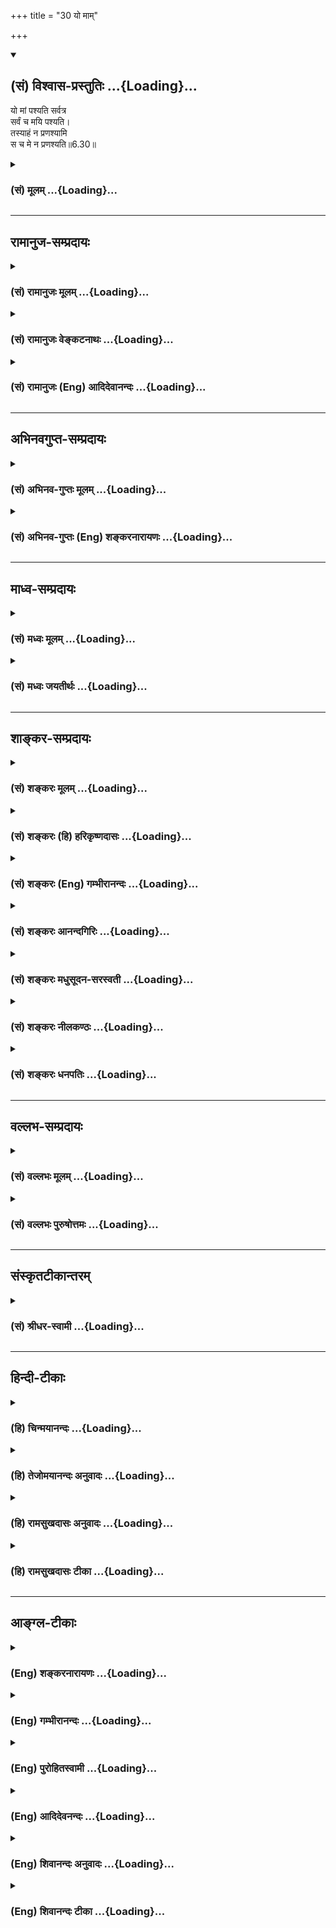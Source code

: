 +++
title = "30 यो माम्"

+++
<div class="js_include" newlevelforh1="2" title="(सं) विश्वास-प्रस्तुतिः" unfilled url="/purANam_vaiShNavam/mahAbhAratam/06-bhIShma-parva/03-bhagavad-gItA-parva/saMskRtam/vishvAsa-prastutiH/06_Atma-saMyama-yogaH_a/30_yo_mAm.md">
<details open><summary><h2>(सं) विश्वास-प्रस्तुतिः ...{Loading}...</h2></summary>

यो मां पश्यति सर्वत्र  
सर्वं च मयि पश्यति।  
तस्याहं न प्रणश्यामि  
स च मे न प्रणश्यति॥6.30॥
</details>
</div>
<div class="js_include collapsed" newlevelforh1="3" title="(सं) मूलम्" unfilled url="/purANam_vaiShNavam/mahAbhAratam/06-bhIShma-parva/03-bhagavad-gItA-parva/saMskRtam/mUlam/06_Atma-saMyama-yogaH_a/30_yo_mAm.md">
<details><summary><h3>(सं) मूलम् ...{Loading}...</h3></summary>

यो मां पश्यति सर्वत्र सर्वं च मयि पश्यति।  
तस्याहं न प्रणश्यामि स च मे न प्रणश्यति।।6.30।।
</details>
</div>


_________________
## रामानुज-सम्प्रदायः
<div class="js_include collapsed" newlevelforh1="3" title="(सं) रामानुजः मूलम्" unfilled url="/purANam_vaiShNavam/mahAbhAratam/06-bhIShma-parva/03-bhagavad-gItA-parva/saMskRtam/rAmAnujaH/mUlam/06_Atma-saMyama-yogaH_a/30_yo_mAm.md">
<details><summary><h3>(सं) रामानुजः मूलम् ...{Loading}...</h3></summary>

।।6.30।। ततो विपाकदशाम् आपन्नो मम साधर्म्यम् उपागतःनिरञ्जनः परमं
साम्यमुपैति (मु॰ उ॰ 3।1।3) इत्युच्यमानं सर्वस्य आत्मवस्तुनो
विधूतपुण्यपापस्य स्वरूपेण अवस्थितस्य मत्साम्यं पश्यन् **यः सर्वत्र**
आत्मवस्तुनि **मां पश्यति सर्वम्** आत्मवस्तु **च मयि पश्यति**
अन्योन्यसाम्याद् अन्यतरदर्शनेन अन्यतरद् अपि ईदृशम् इति पश्यति **तस्य**
स्वात्मस्वरूपं पश्यतः **अहं** तत्साम्यात् **न प्रणश्यामि** न अदर्शनम्
उपयामि मम अपि मां पश्यतः मत्साम्यात् स्वात्मानं मत्समम् अवलोकयन् **स** न
अदर्शनम् उपयाति। ततो विपाकदशाम् आह

</details>
</div>
<div class="js_include collapsed" newlevelforh1="3" title="(सं) रामानुजः वेङ्कटनाथः" unfilled url="/purANam_vaiShNavam/mahAbhAratam/06-bhIShma-parva/03-bhagavad-gItA-parva/saMskRtam/rAmAnujaH/venkaTanAthaH/06_Atma-saMyama-yogaH_a/30_yo_mAm.md">
<details><summary><h3>(सं) रामानुजः वेङ्कटनाथः ...{Loading}...</h3></summary>

6.3031 इति विशेषनिर्देशायुक्ते श्लोकद्वये प्रतिपादयितुमुचितत्वात्अस्य
परमात्मविषयत्वेयो माम् इति श्लोकद्वयेन मात्रया पौनरुक्त्यं च
स्यात्। योऽयं योगः 6।33 इत्येतदनुवादे च साम्यमात्रमेवोच्यते न तु
परस्पराधाराधेयभावः। प्रागपिविद्याविनय 5।18 इत्यादौ साम्यमात्रमेवोक्तम्।
अतोऽत्र जीवानां परस्परसाम्यमेव विवक्षितमिति।  
  
।।6.30।। एवं देवमनुष्यादिप्रकृतिपरिणामविशेषरूपभेदनिरसने
ज्ञानद्रव्यतयैकरूपत्वानुसन्धानमुक्तम् अथ तस्यैव
देवादिभेदहेतुभूतपुण्यपापतारतम्यविधूननेन परमात्मना
परमसाम्यानुसन्धानमुच्यते यो मां इति। अस्यापि श्लोकस्य साम्यविषयत्वे
हेतुः प्रागेवोक्तः। ततोऽपि विपाकदशापन्नः प्रथमदशातोऽधिकां विपाकदशां
प्राप्त इत्यर्थः। जीवात्मनां परमात्मनश्च साधर्म्यं स्मारयति मम
साधर्म्यमिति। उपागतः बुद्ध्या प्राप्त इत्यर्थः। नह्यसाविदानीं मुक्तः
पुण्यपापविधूननेन साम्यप्रतिपादनाय निरञ्जनः इति श्रुतिरुपात्ता। तदा
विद्वान् पुण्यपापे विधूय निरञ्जनः परमं साम्यमुपैति मुं.उ.3।1।3 इति हि
सायो मां पश्यति इत्यनुवादः तत्सिद्धौ हि भवति। सा कुतः इति शङ्कायां
साम्यं तावदुपात्तश्रुत्यादिसिद्धम्। तदनुसन्धानं च विहितम् ततश्च
तदनुवादोऽप्युपपन्न इति ज्ञापनायमत्साम्यं पश्यन् यः सर्वत्रात्मवस्तुनि
मां पश्यतीत्यवान्तरवचनव्यक्तिभेदो दर्शितः। परमात्मनः सर्वव्यापितया
सर्वेषां परमात्मनिष्ठतया च प्रतीतिर्ह्यत्र स्वरसतो जायते तच्चात्र
प्रकरणादिवशादनुचितम्। ततश्च साम्यदर्शनमेव विवक्षितमिति वाच्यम्
तदप्ययुक्तम् स्वात्मानुसन्धानस्वरूपयोगविपाके परमात्मनोन्येषां च
स्फुरणाभावादिति पूर्ववच्छङ्कायामाह अन्योन्येति। अन्यतरर्शनेनान्यतरदपीति
एकव्यक्तिदर्शनेन व्यक्त्यन्तरमपीत्यर्थः। तस्याहं इत्यादौ न
तावत्प्रध्वंसनिषेधः क्रियते नित्यतया
बहुप्रमाणप्रतिपादितयोर्जीवेश्वरयोरिदानीमनित्यत्वशङ्काभावात्तस्य न
प्रणश्यामि इत्यादिपरस्परप्रतियोगिनिर्देशानुपपत्तेश्च। न हि किञ्चिदपि
वस्तु किञ्चित्प्रत्यनष्टं किञ्चित्प्रति च नष्टं भवति। अतोऽसावदर्शनविषय
एवात्र नाशशब्दः। नशिधातोश्च अदर्शनार्थत्वं धातुपाठपठितम्। ततश्च न
प्रणश्यामीति कोऽर्थः नाशदर्शनमुपयामीति तदेतद्दर्शयति तस्येत्यादिना।
तादृशत्वानुसन्धानस्याभावो निषिध्यत इति भावः। स च मे न प्रणश्यति
इत्येतद्दृष्टान्तार्थं साम्यस्य सर्वज्ञबुद्धिविषयतया प्रामाणिकत्वार्थं
पूर्ववच्छङ्कापरिहारार्थं चेत्यभिप्रायेणाह ममापीति। सर्वसाक्षात्कारिणोऽपि
मम स्वरूपानुसन्धानांशेऽपि तत्साम्यात्तत्स्वरूपमप्यनुसंहितं भवति
हीत्यर्थः। स इत्यनेन तदवस्थस्य मुक्तप्रायत्वं विवक्षितमिति व्यञ्जयितुमाह
मत्साम्यात्स्यात्मानं मत्सममवलोकयन्निति।  
  

</details>
</div>
<div class="js_include collapsed" newlevelforh1="3" title="(सं) रामानुजः (Eng) आदिदेवानन्दः" unfilled url="/purANam_vaiShNavam/mahAbhAratam/06-bhIShma-parva/03-bhagavad-gItA-parva/saMskRtam/rAmAnujaH/english/AdidevAnandaH/06_Atma-saMyama-yogaH_a/30_yo_mAm.md">
<details><summary><h3>(सं) रामानुजः (Eng) आदिदेवानन्दः ...{Loading}...</h3></summary>

6.30 (ii) He who, having reached the highest stage of maturity, views
similarity of nature with Me, i.e., sees similarity of all selves to
Myself when They are freed from good and evil and when they remain in
Their own essence, as declared in the Sruti, 'Stainless he attains
supreme degree of eality' (Mun. U., 3.1.3); and 'sees Me in all selves
and sees all selves in Me.' That is, on viewing one of Them (selves),
one views another also to be the same, because of their similarity to
one another. To him who perceives the nature of his own self, I am not
lost on account of My similarity to him i.e., I do not become invisible
to him. He (the Yogin) viewing his own self as similar to Me, always
remains within My sight when I am viewing Myself, because of similarity
of his self with Me. Sri Krsna describes a still more mature steps (of
Yoga):

</details>
</div>


_________________
## अभिनवगुप्त-सम्प्रदायः
<div class="js_include collapsed" newlevelforh1="3" title="(सं) अभिनव-गुप्तः मूलम्" unfilled url="/purANam_vaiShNavam/mahAbhAratam/06-bhIShma-parva/03-bhagavad-gItA-parva/saMskRtam/abhinava-guptaH/mUlam/06_Atma-saMyama-yogaH_a/30_yo_mAm.md">
<details><summary><h3>(सं) अभिनव-गुप्तः मूलम् ...{Loading}...</h3></summary>

।।6.30।। एष एवार्थः स्पष्टीक्रियते +++(K omits this sentence )+++ यो मामिति।
प्रणाशः अकार्यकारित्वात् +++(S कारकत्वात्)+++। तथाहि परमात्मनः सर्वगतं रूपं यो
न पश्यति तस्य परमात्मा पलायितः स्वरूपप्रकटीकाराभावात्। यच्चेदं +++(N
यश्चेदम्)+++ वस्तुजातं तत् तद्भासनात्मनि परमात्मनि +++(omits परमात्मनि)+++
निर्विष्टं भाति +++(SK विनिविष्टं भाति ( K भवति)+++ तथाविधं यो न पश्यति स
परमात्मस्वरूपात् प्रणष्टः तद्व्यतिरेके सति अनिर्भासनात्। यस्तु सर्वगतं
मां पश्यति तस्याहं न प्रणष्टः स्वरूपेण भासनात्। भावांश्च मयि पश्यति तत्
तेषां भासनोपपत्तौ द्रष्टृतायां परिपूर्णायां स न प्रणष्टः परमात्मनः।

</details>
</div>
<div class="js_include collapsed" newlevelforh1="3" title="(सं) अभिनव-गुप्तः (Eng) शङ्करनारायणः" unfilled url="/purANam_vaiShNavam/mahAbhAratam/06-bhIShma-parva/03-bhagavad-gItA-parva/saMskRtam/abhinava-guptaH/english/shankaranArAyaNaH/06_Atma-saMyama-yogaH_a/30_yo_mAm.md">
<details><summary><h3>(सं) अभिनव-गुप्तः (Eng) शङ्करनारायणः ...{Loading}...</h3></summary>

6.30 Yo Mam etc. Loss : i.e., on account of serving no purpose \[on the
part of a thing\]. For example : He who does not see the all-pervasive
nature of the Supreme Self, from him the Supreme Self has fled away,
because It does not reveal Its own nature. Further, this aggregate of
objects, which is being perceived, remains settled down in the Supreme
Self, which is the very nature of their illumination (being known). Now,
whosoever fails to veiw the object as such, he gets lost from the naute
of that Supreme Self. For, nothing shines without It. On the other hand,
he who finds Me (the Supreme Consciousness) as immanent in all - for him
I am not lost; because I appear \[to him\] in my own nature. \[Again\],
when he perceives objects in Me-when his perceiverhood is complete on
account of the possibility of illumination and manifestation of these
objects due to This - then he is not lost for the Supreme Self.

</details>
</div>


_________________
## माध्व-सम्प्रदायः
<div class="js_include collapsed" newlevelforh1="3" title="(सं) मध्वः मूलम्" unfilled url="/purANam_vaiShNavam/mahAbhAratam/06-bhIShma-parva/03-bhagavad-gItA-parva/saMskRtam/madhvaH/mUlam/06_Atma-saMyama-yogaH_a/30_yo_mAm.md">
<details><summary><h3>(सं) मध्वः मूलम् ...{Loading}...</h3></summary>

।।6.30।। फलमाह यो मामिति। तस्याहं न प्रणश्यामीति सर्वदा योगक्षेमवहः
स्यामित्यर्थः। स च मे न प्रणश्यति सर्वदा मद्भक्तो भवति। सत्यपि
स्वामिन्यरक्षत्यनाथः एवं भृत्येऽप्यभजत्यभृत्य इति हि प्रसिद्धिः। उक्तं
चसर्वदा सर्वभूतेषु समं मां यः प्रपश्यति। अचला तस्य भक्तिः
स्याद्योगक्षेमं वहाम्यहम् (৷৷.वहोऽस्म्यम्) इति गारुडे।

</details>
</div>
<div class="js_include collapsed" newlevelforh1="3" title="(सं) मध्वः जयतीर्थः" unfilled url="/purANam_vaiShNavam/mahAbhAratam/06-bhIShma-parva/03-bhagavad-gItA-parva/saMskRtam/madhvaH/jayatIrthaH/06_Atma-saMyama-yogaH_a/30_yo_mAm.md">
<details><summary><h3>(सं) मध्वः जयतीर्थः ...{Loading}...</h3></summary>

।।6.30।। किञ्चैतदर्थानुवादेन फलप्रतिपादकं उत्तरवाक्यमप्यस्य भगवद्विषयत्वं
ज्ञापयतीति भावेनाह **फलमि**ति। अस्य ध्यान विशेषस्येति शेषः। ननु
भगवांस्तद्ध्यायी च सर्वान्प्रति नित्यौ तत्कथमेतत् इत्यत आह **तस्ये**ति।
कथमयमर्थो लभ्यते इत्यत आह **सत्यपी**ति। अविद्यमाननाथोऽयमिति भृत्ये
प्रसिद्धिः एवं सत्यपि भृत्येऽभजत्यविद्यमानभृत्योऽयमिति स्वामिनि
प्रसिद्धिः। एतदुक्तं भवतिविद्यमानस्यापि
स्वयोग्यव्यापाराकरणसादृश्यादुपचारेणाविद्यमानता। प्रकृते तु
तथात्वाभावात्न प्रणश्यामि इत्यादिरूढोपचारश्चायम्। अतो न
प्रयोजनान्वेषणमिति। अत्र पुराणसम्मतिमाह **उक्तं चे**ति।

</details>
</div>


_________________
## शाङ्कर-सम्प्रदायः
<div class="js_include collapsed" newlevelforh1="3" title="(सं) शङ्करः मूलम्" unfilled url="/purANam_vaiShNavam/mahAbhAratam/06-bhIShma-parva/03-bhagavad-gItA-parva/saMskRtam/shankaraH/mUlam/06_Atma-saMyama-yogaH_a/30_yo_mAm.md">
<details><summary><h3>(सं) शङ्करः मूलम् ...{Loading}...</h3></summary>

।।6.30।। **यो मां पश्यति** वासुदेवं सर्वस्य आत्मानं **सर्वत्र** सर्वेषु
भूतेषु **सर्वं च** ब्रह्मादिभूतजातं **मयि** सर्वात्मनि **पश्यति तस्य**
एवं आत्मैकत्वदर्शिनः अहम् ईश्वरो न **प्रणश्यामि** न परोक्षतां गमिष्यामि।
**स च मे न प्रणश्यति** स च विद्वान् मम वासुदेवस्य न प्रणश्यति न परोक्षो
भवति तस्य च मम च एकात्मकत्वात् स्वात्मा हि नाम आत्मनः प्रिय एव भवति
यस्माच्च अहमेव सर्वात्मैकत्वदर्शी।। इत्येतत् पूर्वश्लोकार्थं
सम्यग्दर्शनमनूद्य तत्फलं मोक्षः अभिधीयते

</details>
</div>
<div class="js_include collapsed" newlevelforh1="3" title="(सं) शङ्करः (हि) हरिकृष्णदासः" unfilled url="/purANam_vaiShNavam/mahAbhAratam/06-bhIShma-parva/03-bhagavad-gItA-parva/saMskRtam/shankaraH/hindI/harikRShNadAsaH/06_Atma-saMyama-yogaH_a/30_yo_mAm.md">
<details><summary><h3>(सं) शङ्करः (हि) हरिकृष्णदासः ...{Loading}...</h3></summary>

।।6.30।। इस आत्माकी एकताके दर्शनका फल कहा जाता है जो सबके आत्मा मुझ
वासुदेवको सब जगह अर्थात् सब भूतोंमें ( व्यापक ) देखता है और ब्रह्मा आदि
समस्त प्राणियोंको मुझ सर्वात्मा ( परमेश्वर ) में देखता है इस प्रकार
आत्माकी एकताको देखनेवाले उस ज्ञानीके लिये मैं ईश्वर कभी अदृश्य नहीं होता
अर्थात् कभी अप्रत्यक्ष नहीं होता और वह ज्ञानी भी कभी मुझ वासुदेवसे
अदृश्य परोक्ष नहीं होता क्योंकि उसका और मेरा स्वरूप एक ही है। निःसंदेह
अपना आत्मा अपना प्रिय ही होता है और जो सर्वात्मभावसे एकताको देखनेवाला है
वह मैं ही हूँ।

</details>
</div>
<div class="js_include collapsed" newlevelforh1="3" title="(सं) शङ्करः (Eng) गम्भीरानन्दः" unfilled url="/purANam_vaiShNavam/mahAbhAratam/06-bhIShma-parva/03-bhagavad-gItA-parva/saMskRtam/shankaraH/english/gambhIrAnandaH/06_Atma-saMyama-yogaH_a/30_yo_mAm.md">
<details><summary><h3>(सं) शङ्करः (Eng) गम्भीरानन्दः ...{Loading}...</h3></summary>

6.30 Yah, one who; pasyati, sees; mam, Me, Vasudeva, who am the Self of
all; sarvatra, in all things; ca, and; sees sarvam, all things, all
created things, beginning from Brahma; mayi, in Me who am the Self of
all;-aham, I who am God; na pranasyami, do not go out; tasya,of his
vision-of one who has thus realized the unity of the Self; ca sah, and
he also; na pranasyati, is not lost; me, to My vision. That man of
realization does not get lost to Me, to Vasudeva, because of the
indentity between him and Me, for that which is called one's own Self is
surely dear to one, and since it is I alone who am the seer of the unity
of the Self in all.

</details>
</div>
<div class="js_include collapsed" newlevelforh1="3" title="(सं) शङ्करः आनन्दगिरिः" unfilled url="/purANam_vaiShNavam/mahAbhAratam/06-bhIShma-parva/03-bhagavad-gItA-parva/saMskRtam/shankaraH/AnandagiriH/06_Atma-saMyama-yogaH_a/30_yo_mAm.md">
<details><summary><h3>(सं) शङ्करः आनन्दगिरिः ...{Loading}...</h3></summary>

।।6.30।। उक्तस्यैकत्वज्ञानस्य फलविकल्पत्वशङ्कां शिथिलयति **एतस्येति।**
तत्रैकत्वदर्शनमनुवदति **यो** **मामिति।** तत्फलमिदानीमुपन्यस्यति
**तस्येति।** ज्ञानानुवादभागं विभजते **यो मामिति।** तत्फलोक्तिभागं
व्याचष्टे **तस्यैवमिति।** अनेकत्वदर्शिनोऽपीश्वरो नित्यत्वान्न
प्रणश्यतीत्याशङ्क्याह **नेति।** अहं परमानन्दो न तं प्रति
परोक्षीभवामीत्यर्थः। स चेत्यादि व्याचष्टे **विद्वानिति।**
विद्वानिवाविद्वानपीश्वरस्य न नश्यतीत्याशङ्क्योक्तं **नेत्यादिना।**
अविदुषश्च स्वरूपेण सतोऽपि व्यवहितत्वादविद्यया नष्टप्रायतेत्यर्थः।
ईश्वरस्य विदुषस्च परस्परमपरोक्षत्वे हेतुमाह **तस्य चेति।** आत्मैकत्वेऽपि
कथं मिथोऽपरोक्षत्वं तत्राह **स्वात्मेति।** विद्वदीश्वरयोरेकत्वानुवादेन
विद्याफलं विवृणोति **यस्माच्चेति।** तस्मादेकत्वदर्शनार्थं प्रयतितव्यमिति
शेषः।

</details>
</div>
<div class="js_include collapsed" newlevelforh1="3" title="(सं) शङ्करः मधुसूदन-सरस्वती" unfilled url="/purANam_vaiShNavam/mahAbhAratam/06-bhIShma-parva/03-bhagavad-gItA-parva/saMskRtam/shankaraH/madhusUdana-sarasvatI/06_Atma-saMyama-yogaH_a/30_yo_mAm.md">
<details><summary><h3>(सं) शङ्करः मधुसूदन-सरस्वती ...{Loading}...</h3></summary>

।।6.30।। एवं शुद्धं त्वंपदार्थं निरूप्य शुद्धं तत्पदार्थं निरूपयति यो
योगी मामीश्वरं तत्पदार्थमशेषप्रपञ्चकारणमायौपाधिकमुपाधिविवेकेन सर्वत्र
प्रपञ्चे सद्रूपेण स्फुरणरूपेण चानुस्यूतं सर्वोपाधिविनिर्मुक्तं
परमार्थसत्यमानन्दघनमनन्तं पश्यति योगजेन प्रत्यक्षेणापरोक्षीकरोति तथा
सर्वं च प्रपञ्चजातं मायया मय्यारोपितं मद्भिन्नतया मृषात्वेनैव पश्यति
तस्यैवंविवेकदर्शिनोऽहं तत्पदार्थों भगवान्न प्रणश्यामि ईश्वरः
कश्चिन्मद्भिन्नोऽस्तीति परोक्षज्ञानविषयो न भवामि किंतु
योगजापरोक्षज्ञानविषयो भवामि। यद्यपि वाक्यजापरोक्षज्ञानविषयत्वं
त्वंपदार्थाभेदेनैव तथापि केवलस्यापि तत्पदार्थस्य
योगजापरोक्षज्ञानविषयत्वमुपपद्यत एव। एवं योगजेन प्रत्यक्षेण
मामपरोक्षीकुर्वन् स च मे न प्रणश्यति परोक्षो न भवति। स्वात्मा हि मम स
विद्वानतिप्रियत्वात्सर्वदा मदपरोक्षज्ञानगोचरो भवतिये यथा मां प्रपद्यन्ते
तांस्तथैव भजाम्यहम् इत्युक्तेः। तथैव शरशय्यास्थभीष्मध्यानस्य युधिष्ठिरं
प्रति भगवतोक्तेः। अविद्वांस्तु स्वात्मानमपि सन्तं भगवन्तं न पश्यति अतो
भगवान् पश्यन्नपि तं न पश्यति। स एनमविदितो न भुनक्ति इति श्रुतेः।
विद्वांस्तु सदैव संनिहितो भगवतोऽनुग्रहभाजनमित्यर्थः।

</details>
</div>
<div class="js_include collapsed" newlevelforh1="3" title="(सं) शङ्करः नीलकण्ठः" unfilled url="/purANam_vaiShNavam/mahAbhAratam/06-bhIShma-parva/03-bhagavad-gItA-parva/saMskRtam/shankaraH/nIlakaNThaH/06_Atma-saMyama-yogaH_a/30_yo_mAm.md">
<details><summary><h3>(सं) शङ्करः नीलकण्ठः ...{Loading}...</h3></summary>

।।6.30।। अस्यात्मैकत्वदर्शनस्यापि फलमाह **यो मामिति।** सर्वत्रास्मच्छब्दः
प्रत्यगात्मपरः। यो योगी आत्मानं सर्वत्र पश्यति सर्वं चात्मनि पश्यति तस्य
योगिनो ज्ञात आत्मा न प्रणश्यति अदर्शनं न गच्छति। ज्ञात आत्मा न
पुनस्तिरोभवति। सकृन्नष्टस्य मूलाज्ञानस्य बीजाभावेन
पुनरुदयासंभवादित्यर्थः। ननु कार्यकारणसंघाताभिमानिना
शुक्तिरूप्यवद्ब्रह्मण्यध्यस्तेन तदभिमानत्यागपूर्वकं ज्ञातं
स्वाधिष्ठानभूतं ब्रह्म मा तिरोधायि बुद्धेस्तत्त्वपक्षपातित्वात्
ब्रह्मदृष्ट्या तु मुक्तजीवस्य निरन्वयोच्छेदो भवतीत्याशङ्क्याह **स च मे न
प्रणश्यतीति।** स च विद्वान्मे मम न प्रणश्यति न तिरोभवति मदभिन्नत्वात्।
भवेदेतदेवं यदि जीवो मय्यध्यस्तो वा मम विकारो वा भवेत्तदा निरन्वयोच्छेदं
प्राप्नुयात्। अहमेव तु सः। तत्त्वमसिअहं ब्रह्मास्मिअयमात्मा ब्रह्म
इत्यादिशास्त्रात्। तस्माद्युक्तमुक्तं स च मे न प्रणश्यतीति।

</details>
</div>
<div class="js_include collapsed" newlevelforh1="3" title="(सं) शङ्करः धनपतिः" unfilled url="/purANam_vaiShNavam/mahAbhAratam/06-bhIShma-parva/03-bhagavad-gItA-parva/saMskRtam/shankaraH/dhanapatiH/06_Atma-saMyama-yogaH_a/30_yo_mAm.md">
<details><summary><h3>(सं) शङ्करः धनपतिः ...{Loading}...</h3></summary>

।।6.30।। एकत्वदर्शनस्य फलमाह य इति। यो मां वासुदेवं प्रत्यगभिन्नं सर्वत्र
तस्मन्नधिष्ठानरुपं पश्यत्यपरोक्षीकरोति स सर्वं च ब्रह्मादिभूतजातं मयि
प्रत्यगभिन्ने वासुदेवे कल्पितं पश्यति तस्य ब्रह्मात्मैक्यसाक्षात्कारवतः।
अहं प्रत्यगभिन्नपरमात्मा न प्रणश्यामि अदृश्यः परोक्षो न भवामि। स च
विद्वानात्मैकत्वदर्शी मम प्रत्यगभिन्नस्य वासुदेवस्य न प्रणश्यति परोक्षो
न भवति। यद्यपि विद्वानिवाविद्वानपि ईश्वरस्य न प्रणश्यति
तथाप्यविदुशोऽविद्यया व्यवहितत्वात्परोक्षप्रायता। यत्तु एवं शुद्धं
त्वंपदार्थे निरुप्य शुद्धं तत्पदार्थं निरुपयति। यो योगी मामीश्वरं
तत्पदार्थ्रपञ्चकारणं मायोपाधिविवेकेन सर्वत्र प्रपञ्चे सद्रूपेण
स्फुरणरुपेण चानुस्यूतं सर्वोपाधिविनिर्मुक्तं परमार्थसत्यमानन्दघनमनन्तं
पश्यति योगजेन प्रत्यक्षेणापरोक्षीकरोति तथा सर्वप्रपञ्चजाते मायया
मय्योरोपितं मद्भिन्नतया मृषात्वेनैव पश्यति तस्यैव विवेकदर्शिनः अहं
तत्पदार्थो भगवान्न प्रणशयामि ईश्वरः कश्चिन्मदभिन्नोऽस्तीति
परोक्षज्ञानविषयो न भवामि कुंतु योगजापरोक्षज्ञानविषयो भवामि। यद्यपि
वाक्यजापरोक्षज्ञानविषयत्वं पदार्थाभेदेनैव तथापि केवलस्यापि तत्पदार्थस्य
योगजापरोक्षज्ञानविषयत्वमुपपद्यत एव। योगजेन प्रत्यक्षेण
मामपरोक्षीकुर्वन्स च मे न प्रणश्यति परोक्षो न भवति। स्वात्मा हि मम स
विद्वानिति प्रियत्वात्सर्वदा मदपरोक्षज्ञानगोचरो भवति। ये ता मां
प्रपद्यन्ते तांस्तथैव भजाम्यहम् इत्त्युक्तेरिति केचित्। तत्र
मूलतद्भाष्यस्वव्याख्यानविरुद्धापातनिकातं त्वौपनिषदं पुरुषं
पृच्छामिनावेदविन्मनुते तं बृहन्तम् इत्यादिश्रुतिविरुद्धा।
योगजाखण्डापरोक्षज्ञानकल्पना न नादर्तव्या। तस्यैत्यादेः संकोचकपदाद्यभावेन
कदाप्यहं तस्य परोक्षी न भवामीत्यर्थं विहाय कदाचित्समाध्यादिकारे
योगजप्रत्यक्षेणेति कल्पनाया अयोगाच्चेति दिक्।

</details>
</div>


_________________
## वल्लभ-सम्प्रदायः
<div class="js_include collapsed" newlevelforh1="3" title="(सं) वल्लभः मूलम्" unfilled url="/purANam_vaiShNavam/mahAbhAratam/06-bhIShma-parva/03-bhagavad-gItA-parva/saMskRtam/vallabhaH/mUlam/06_Atma-saMyama-yogaH_a/30_yo_mAm.md">
<details><summary><h3>(सं) वल्लभः मूलम् ...{Loading}...</h3></summary>

।।6.29 6.30।। एतादृशस्य योगिनो ब्रह्मसुखाविर्भावो वामदेववत्सर्वात्मभावे
भवतीत्याह। गुह्यः असम्प्रज्ञातसमाधिर्द्विविधः अक्षरब्रह्मविषयको
भगवद्विषयकश्च तत्र पूर्वस्य फलमाह भगवान् सर्वभूतस्थमिति।
सर्वभूतस्थितमात्मानं पश्यति सर्वभूतानि च स्वात्मनि अवस्थानेन
कार्यकारणवस्त्वैक्यमर्शनेन वा पश्यति तथा चानन्दांशाविर्भावे
भगवदात्मकत्वेन तस्य व्यापकत्वं प्रकटीभवतीत्यर्थः। द्वितीयस्याह ततोऽपि
गुह्यतरम्। वासुदेवं मां योगजधर्मेण पश्यति सर्वभूतानि स्वं च
मय्यवस्थानेनाभेदेन च पश्यति ऐतदात्म्यमिदं सर्वं छा.उ.अ.6खं.816वासुदेवः
सर्वं 7।19अखण्डं कृष्णवत्सर्वं स आत्मा तत्त्वमसि छा.उ.अ.6खं.816योऽसौ
सोऽहं योऽहं सोऽसौ इति श्रुतिस्मृतिवाक्यात्। तत्राभेदोपासना तामसी
काचित्तान्त्रिकीत्यग्रे वक्ष्यतिएकत्वेन पृथक्त्वेन 9।15 इत्यादौ। अतस्ततो
विभिद्याह तस्याहं न प्रणश्यामीति नादृश्यो भवामीत्याह। स ममादृश्यो न भवति
आनन्दाविर्भावरूपेण चतुर्भुजादिरूपो भूत्वा प्रत्यक्षं कृपादृष्टया
तमनुगृह्णामीत्यर्थः।

</details>
</div>
<div class="js_include collapsed" newlevelforh1="3" title="(सं) वल्लभः पुरुषोत्तमः" unfilled url="/purANam_vaiShNavam/mahAbhAratam/06-bhIShma-parva/03-bhagavad-gItA-parva/saMskRtam/vallabhaH/puruShottamaH/06_Atma-saMyama-yogaH_a/30_yo_mAm.md">
<details><summary><h3>(सं) वल्लभः पुरुषोत्तमः ...{Loading}...</h3></summary>

  
  
।।6.30।। एवं स्वरूपज्ञानफलमाह यो मामिति। यः सर्वत्र जीवेषु वियोगावस्थायां
मां पश्यति संयोगावस्थायां मयि सर्वं पश्यति तस्याहं न प्रणश्यामि न
कदाचिदपि वियुक्तो भवामि। स च मे मत्तः न प्रणश्यति न वियुक्तो
भवतीत्यर्थः।  
  

</details>
</div>


_________________
## संस्कृतटीकान्तरम्
<div class="js_include collapsed" newlevelforh1="3" title="(सं) श्रीधर-स्वामी" unfilled url="/purANam_vaiShNavam/mahAbhAratam/06-bhIShma-parva/03-bhagavad-gItA-parva/saMskRtam/shrIdhara-svAmI/06_Atma-saMyama-yogaH_a/30_yo_mAm.md">
<details><summary><h3>(सं) श्रीधर-स्वामी ...{Loading}...</h3></summary>

।।6.30।। एवंभूतात्मज्ञानस्य सर्वभूतात्मतया मदुपासनं मुख्यं कारणमित्याह
**य इति।** मां परमेश्वरं सर्वत्र भूतमात्रे यः पश्यति सर्वं च
प्राणिमात्रं मयि यः पश्यति तस्याहं न प्रणश्याम्यदृश्यो न भवामि स च
ममादृश्यो न भवति। प्रत्यक्षो भूत्वा कृपादृष्ट्या तं
विलोक्यानुगृह्णामीत्यर्थः।

</details>
</div>


_________________
## हिन्दी-टीकाः
<div class="js_include collapsed" newlevelforh1="3" title="(हि) चिन्मयानन्दः" unfilled url="/purANam_vaiShNavam/mahAbhAratam/06-bhIShma-parva/03-bhagavad-gItA-parva/hindI/chinmayAnandaH/06_Atma-saMyama-yogaH_a/30_yo_mAm.md">
<details><summary><h3>(हि) चिन्मयानन्दः ...{Loading}...</h3></summary>

।।6.30।। पहले यह कहा गया था कि ब्रह्मसंस्पर्श से योगी अत्यन्त सुख
प्राप्त करता है। ब्रह्मसंस्पर्श से तात्पर्य आत्मा और ब्रह्म के एकत्व से
है जो उपनिषदों का प्रतिपाद्य विषय है। इस ज्ञान को स्वयं भगवान् ही यहाँ
स्पष्ट दर्शा रहे हैं। आत्मज्ञानी पुरुष सर्वत्र आत्मा का अनुभव करता है। जो
मुझे सबमें और सब को मुझमें देखता है अन्य स्थानों के समान ही यहाँ
प्रयुक्त मैं शब्द का अर्थ आत्मा है न कि देवकीपुत्र कृष्ण। इस व्याख्या के
प्रकाश में जो पुरुष पूर्व श्लोक के साथ इस श्लोक को पढ़ेगा उसे प्रसिद्ध
ईशावास्योपनिषद् की इस घोषणा का गूढ़ अर्थ स्पष्ट हो जायेगा । वह मुझसे
वियुक्त नहीं होता बुद्धि से अतीत आत्मा का अनुभव उससे भिन्न रहकर नहीं
होता वरन् जीव पाता है कि वह स्वयं आत्मस्वरूप (शिवोऽहम्) है।
स्वप्नद्रष्टा पुरुष जागने पर स्वयं जाग्रत् पुरुष बन जाता है वह जाग्रत्
पुरुष को उससे भिन्न रहकर कभी नहीं जान सकता। और न मैं उससे वियुक्त होता
हूँ द्वैतवादी लोग अपने जीवभाव और देहात्मभाव की दृढ़ता के कारण इस अद्वैत
स्वरूप को स्वीकार नहीं कर पाते । जिस स्पष्टता से यहाँ जीव के दिव्य
स्वरूप की घोषणा की गयी है उसे और अधिक स्पष्ट नहीं किया जा सकता। भगवान्
श्रीकृष्ण यहाँ किसी भी प्रकार से इस तथ्य को गूढ़ और गोपन नहीं रखना चाहते
कि अनात्म उपाधियों से तादात्म्य को त्यागने पर योगी स्वयं परमात्मस्वरूप
बन जाता है। हो सकता है कि किन्हींकिन्हीं लोगों के लिए यह सत्य चौंका देने
वाला हो तथापि है तो वह सत्य ही। जिन्हें इसे स्वीकार करने में संकोच होता
हो वे अपने जीव भाव को ही दृढ़ बनाये रख सकते हैं। परन्तु भारत में गुरुओं
की परम्परा ने तथा विश्व के अन्य अनुभवी सन्तों ने इसी सत्य की पुष्टि की
है कि एक व्यक्ति के हृदय में स्थित आत्मा ही सर्वत्र नामरूपों में स्थित
है। वर्तमान दशा में हम अपने आप से ही दूर हो चुके हैं अहंकार एक राजद्रोही
है जिसने आत्मसाम्राज्य से स्वयं का निष्कासन कर लिया है। आत्मप्राप्ति पर
अहंकार उसमें पूर्णतया विलीन हो जाता है। स्वप्नद्रष्टा के जागने पर वह
जाग्रत् पुरुष से भिन्न नहीं रह सकता। भगवान् यहाँ कहते हैं कि साधक और मैं
एक दूसरे से कभी वियुक्त नहीं होते। वास्तव में यदि हम यह समझ लेते हैं कि
आत्मविस्मृति के कारण परमात्मा जीवभाव को प्राप्त सा हुआ है तो यह भी
स्पष्ट हो जायेगा कि आत्मज्ञान के द्वारा जीव पुन परमात्मस्वरूप को प्राप्त
हो सकता है। जैसे एक अभिनेता रंगमंच पर भिक्षुक का अभिनय करते हुए भी
वास्तव में भिक्षुक नहीं बन जाता और नाटक की समाप्ति पर भिक्षुक के वेष को
त्यागकर पुन स्वरूप को प्राप्त हो जाता है वैसे ही आत्मज्ञान के विषय में
भी जीव का ब्रह्मरूप होना है। वेदान्त की यह साहसिक घोषणा समझनी कठिन नहीं
है परन्तु सामान्य अज्ञानी जन इससे स्तब्ध होकर रह जाते हैं और अपने दोषों
के कारण इस सत्य को स्वीकार नहीं कर पाते। उनमें इतना साहस और विश्वास नहीं
कि वे दिव्य जीवन जीने का उत्तरदायित्व अपने ऊपर ले सकें। इस श्लोक में
भगवान् का कथन परमार्थ सत्य के स्वरूप के संबंध में उपनिषदों के निष्कर्ष
के विषय में रंचमात्र भी सन्देह नहीं रहने देता। पूर्व श्लोक में कथित
सम्यक् दर्शन को पुन बताकर कहते हैं

</details>
</div>
<div class="js_include collapsed" newlevelforh1="3" title="(हि) तेजोमयानन्दः अनुवादः" unfilled url="/purANam_vaiShNavam/mahAbhAratam/06-bhIShma-parva/03-bhagavad-gItA-parva/hindI/tejomayAnandaH/anuvAdaH/06_Atma-saMyama-yogaH_a/30_yo_mAm.md">
<details><summary><h3>(हि) तेजोमयानन्दः अनुवादः ...{Loading}...</h3></summary>

।।6.30।। जो पुरुष मुझे सर्वत्र देखता है और सबको मुझमें देखता है, उसके
लिए मैं नष्ट नहीं होता (अर्थात् उसके लिए मैं दूर नहीं होता) और वह मुझसे
वियुक्त नहीं होता।।

</details>
</div>
<div class="js_include collapsed" newlevelforh1="3" title="(हि) रामसुखदासः अनुवादः" unfilled url="/purANam_vaiShNavam/mahAbhAratam/06-bhIShma-parva/03-bhagavad-gItA-parva/hindI/rAmasukhadAsaH/anuvAdaH/06_Atma-saMyama-yogaH_a/30_yo_mAm.md">
<details><summary><h3>(हि) रामसुखदासः अनुवादः ...{Loading}...</h3></summary>

।।6.30।। जो सबमें मुझे देखता है और सबको मुझमें देखता है, उसके लिये मैं
अदृश्य नहीं होता और वह मेरे लिये अदृश्य नहीं होता।

</details>
</div>
<div class="js_include collapsed" newlevelforh1="3" title="(हि) रामसुखदासः टीका" unfilled url="/purANam_vaiShNavam/mahAbhAratam/06-bhIShma-parva/03-bhagavad-gItA-parva/hindI/rAmasukhadAsaH/TIkA/06_Atma-saMyama-yogaH_a/30_yo_mAm.md">
<details><summary><h3>(हि) रामसुखदासः टीका ...{Loading}...</h3></summary>

।।6.30।।***व्याख्या--*'यो मां पश्यति सर्वत्र'--**जो भक्त सब देश, काल,
वस्तु, व्यक्ति, पशु, पक्षी, देवता, यक्ष, राक्षस, पदार्थ, परिस्थिति, घटना
आदिमें मेरेको देखता है। जैसे, ब्रह्माजी जब बछड़ों और ग्वालबालोंको चुराकर
ले गये, तब भगवान् श्रीकृष्ण स्वयं ही बछड़े और ग्वालबाल बन गये। बछड़े और
ग्वालबाल ही नहीं, प्रत्युत उनके बेंत, सींग, बाँसुरी, वस्त्र, आभूषण आदि
भी भगवान् स्वयं ही बन गये **(टिप्पणी प₀ 364)**। यह लीला एक वर्षतक चलती
रही, पर किसीको इसका पता नहीं चला। बछड़ोंमेंसे कई बछ़ड़े तो केवल दूध ही
पीनेवाले थे, इसलिये वे घरपर ही रहते थे और बड़े बछड़ोंको भगवान् श्रीकृष्ण
अपने साथ वनमें ले जाते थे। एक दिन दाऊ दादा (बलरामजी) ने देखा कि छोटे
बछड़ोंवाली गायें भी अपने पहलेके (बड़े) बछड़ोंको देखकर उनको दूध पिलानेके
लिये हुंकार मारती हुई दौड़ पड़ीं। बड़े गोपोंने उन गायोंको बहुत रोका, पर
वे रुकी नहीं। इससे गोपोंको उन गायोंपर बहुत गुस्सा आ गया। परन्तु जब
उन्होंने अपने-अपने बालकोंको देखा, तब उनका गुस्सा शान्त हो गया और स्नेह
उमड़ पड़ा। वे बालकोंको हृदयसे लगाने लगे, उनका माथा सूँघने लगे। इस लीलाको
देखकर दाऊ दादाने सोचा कि यह क्या बात है; उन्होंने ध्यान लगाकर देखा तो
उनको बछड़ों और ग्वालबालोंके रूपमें भगवान् श्रीकृष्ण ही दिखायी दिये। ऐसे
ही भगवान्का सिद्ध भक्त सब जगह भगवान्को ही देखता है अर्थात् उसकी
दृष्टिमें भगवत्सत्ताके सिवाय दूसरी किञ्चिन्मात्र भी सत्ता नहीं रहती।  
  
**'सर्वं च मयि पश्यति'--**और जो भक्त देश, काल. वस्तु, व्यक्ति, घटना,
परिस्थिति आदिको मेरे ही अन्तर्गत देखता है। जैसे, गीताका उपदेश देते समय
अर्जुनके द्वारा प्रार्थना करनेपर भगवान् अपना विश्वरूप दिखाते हुए कहते
हैं कि चराचर सारे संसारको मेरे एक अंशमें स्थित देख--**'इहैकस्थं
जगत्कृत्स्नं पश्याद्य सचराचरम्। मम देहे' ৷৷.** (11। 7) तो अर्जुन भी कहते
हैं कि मैं आपके शरीरमें सम्पूर्ण प्राणियोंको देख रहा हूँ--**'पश्यामि
देवांस्तव देव देहे सर्वांस्तथा भूतविशेषसङ्घान्'** (11। 15)। सञ्जयने भी
कहा कि अर्जुनने भगवान्के शरीरमें सारे संसारको देखा--**'तत्रैकस्थं
जगत्कृत्स्नं प्रविभक्तमनेकधा'** (11। 13)। तात्पर्य है कि अर्जुनने
भगवान्के शरीरमें सब कुछ भगवत्स्वरूप ही देखा। ऐसे ही भक्त देखने, सुनने,
समझनेमें जो कुछ आता है, उसको भगवान्में ही देखता है और भगवत्स्वरूप ही
देखता है।

</details>
</div>


_________________
## आङ्ग्ल-टीकाः
<div class="js_include collapsed" newlevelforh1="3" title="(Eng) शङ्करनारायणः" unfilled url="/purANam_vaiShNavam/mahAbhAratam/06-bhIShma-parva/03-bhagavad-gItA-parva/english/shankaranArAyaNaH/06_Atma-saMyama-yogaH_a/30_yo_mAm.md">
<details><summary><h3>(Eng) शङ्करनारायणः ...{Loading}...</h3></summary>

6.30. He who observes Me in all and observes all in Me-for him I am not
lost and he too is not lost for me.

</details>
</div>
<div class="js_include collapsed" newlevelforh1="3" title="(Eng) गम्भीरानन्दः" unfilled url="/purANam_vaiShNavam/mahAbhAratam/06-bhIShma-parva/03-bhagavad-gItA-parva/english/gambhIrAnandaH/06_Atma-saMyama-yogaH_a/30_yo_mAm.md">
<details><summary><h3>(Eng) गम्भीरानन्दः ...{Loading}...</h3></summary>

6.30 One who sees Me in everything, and sees all things in Me-I do not
out of his vision, and he also is not lost to My vision.

</details>
</div>
<div class="js_include collapsed" newlevelforh1="3" title="(Eng) पुरोहितस्वामी" unfilled url="/purANam_vaiShNavam/mahAbhAratam/06-bhIShma-parva/03-bhagavad-gItA-parva/english/purohitasvAmI/06_Atma-saMyama-yogaH_a/30_yo_mAm.md">
<details><summary><h3>(Eng) पुरोहितस्वामी ...{Loading}...</h3></summary>

6.30 He who sees Me in everything and everything in Me, him shall I
never forsake, nor shall he lose Me.

</details>
</div>
<div class="js_include collapsed" newlevelforh1="3" title="(Eng) आदिदेवनन्दः" unfilled url="/purANam_vaiShNavam/mahAbhAratam/06-bhIShma-parva/03-bhagavad-gItA-parva/english/AdidevanandaH/06_Atma-saMyama-yogaH_a/30_yo_mAm.md">
<details><summary><h3>(Eng) आदिदेवनन्दः ...{Loading}...</h3></summary>

6.30 To him who sees Me in every self and sees every self in Me - I am
not lost to him and he is not lost to Me.

</details>
</div>
<div class="js_include collapsed" newlevelforh1="3" title="(Eng) शिवानन्दः अनुवादः" unfilled url="/purANam_vaiShNavam/mahAbhAratam/06-bhIShma-parva/03-bhagavad-gItA-parva/english/shivAnandaH/anuvAdaH/06_Atma-saMyama-yogaH_a/30_yo_mAm.md">
<details><summary><h3>(Eng) शिवानन्दः अनुवादः ...{Loading}...</h3></summary>

6.30 He who sees Me everywhere and sees everything in Me, he never
becomes separated from Me, nor do I become separated from him.

</details>
</div>
<div class="js_include collapsed" newlevelforh1="3" title="(Eng) शिवानन्दः टीका" unfilled url="/purANam_vaiShNavam/mahAbhAratam/06-bhIShma-parva/03-bhagavad-gItA-parva/english/shivAnandaH/TIkA/06_Atma-saMyama-yogaH_a/30_yo_mAm.md">
<details><summary><h3>(Eng) शिवानन्दः टीका ...{Loading}...</h3></summary>

6.30 यः who; माम् Me; पश्यति sees; सर्वत्र everywhere; सर्वम् all; च
and; मयि in Me; पश्यति sees; तस्य of him; अहम् I; न not; प्रणश्यामि
vanish; सः he; च and; मे to Me; न not; प्रणश्यति vanishes.Commentary In
this verse the Lord describes the effect of the vision of the unity of
the Self or oneness.He who sees Me; the Self of all; in all beings; and
everything (from Brahma the Creator down to the blade of grass) in Me; I
am not lost to him; nor is he lost to Me. I and the sage or seer of
unity of the Self become identical or one and the same. I never leave
his presence nor does he leave My presence. I never lose hold of him nor
does he lose hold of Me. I dwell in him and he dwells in Me.

</details>
</div>
